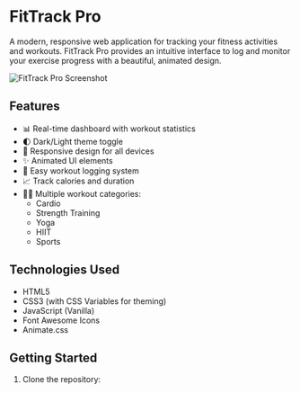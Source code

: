 # FitTrack Pro

A modern, responsive web application for tracking your fitness activities and workouts. FitTrack Pro provides an intuitive interface to log and monitor your exercise progress with a beautiful, animated design.

![FitTrack Pro Screenshot](screenshot.png) <!-- You'll need to add a screenshot -->

## Features

- 📊 Real-time dashboard with workout statistics
- 🌓 Dark/Light theme toggle
- 📱 Responsive design for all devices
- ✨ Animated UI elements
- 📝 Easy workout logging system
- 📈 Track calories and duration
- 🏋️‍♂️ Multiple workout categories:
  - Cardio
  - Strength Training
  - Yoga
  - HIIT
  - Sports

## Technologies Used

- HTML5
- CSS3 (with CSS Variables for theming)
- JavaScript (Vanilla)
- Font Awesome Icons
- Animate.css

## Getting Started

1. Clone the repository:

